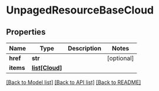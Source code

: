 # UnpagedResourceBaseCloud

## Properties
Name | Type | Description | Notes
------------ | ------------- | ------------- | -------------
**href** | **str** |  | [optional] 
**items** | [**list[Cloud]**](Cloud.md) |  | 

[[Back to Model list]](../README.md#documentation-for-models) [[Back to API list]](../README.md#documentation-for-api-endpoints) [[Back to README]](../README.md)


